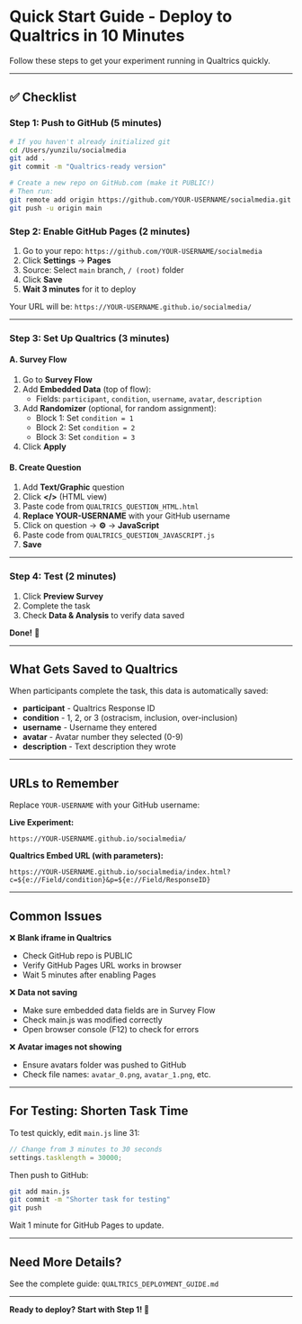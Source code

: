 # Quick Start Guide - Deploy to Qualtrics in 10 Minutes

Follow these steps to get your experiment running in Qualtrics quickly.

---

## ✅ Checklist

### Step 1: Push to GitHub (5 minutes)

```bash
# If you haven't already initialized git
cd /Users/yunzilu/socialmedia
git add .
git commit -m "Qualtrics-ready version"

# Create a new repo on GitHub.com (make it PUBLIC!)
# Then run:
git remote add origin https://github.com/YOUR-USERNAME/socialmedia.git
git push -u origin main
```

### Step 2: Enable GitHub Pages (2 minutes)

1. Go to your repo: `https://github.com/YOUR-USERNAME/socialmedia`
2. Click **Settings** → **Pages**
3. Source: Select `main` branch, `/ (root)` folder
4. Click **Save**
5. **Wait 3 minutes** for it to deploy

Your URL will be: `https://YOUR-USERNAME.github.io/socialmedia/`

---

### Step 3: Set Up Qualtrics (3 minutes)

#### A. Survey Flow
1. Go to **Survey Flow**
2. Add **Embedded Data** (top of flow):
   - Fields: `participant`, `condition`, `username`, `avatar`, `description`
3. Add **Randomizer** (optional, for random assignment):
   - Block 1: Set `condition = 1`
   - Block 2: Set `condition = 2`
   - Block 3: Set `condition = 3`
4. Click **Apply**

#### B. Create Question
1. Add **Text/Graphic** question
2. Click **</>** (HTML view)
3. Paste code from `QUALTRICS_QUESTION_HTML.html`
4. **Replace YOUR-USERNAME** with your GitHub username
5. Click on question → **⚙️** → **JavaScript**
6. Paste code from `QUALTRICS_QUESTION_JAVASCRIPT.js`
7. **Save**

---

### Step 4: Test (2 minutes)

1. Click **Preview Survey**
2. Complete the task
3. Check **Data & Analysis** to verify data saved

**Done!** 🎉

---

## What Gets Saved to Qualtrics

When participants complete the task, this data is automatically saved:

- **participant** - Qualtrics Response ID
- **condition** - 1, 2, or 3 (ostracism, inclusion, over-inclusion)
- **username** - Username they entered
- **avatar** - Avatar number they selected (0-9)
- **description** - Text description they wrote

---

## URLs to Remember

Replace `YOUR-USERNAME` with your GitHub username:

**Live Experiment:**
```
https://YOUR-USERNAME.github.io/socialmedia/
```

**Qualtrics Embed URL (with parameters):**
```
https://YOUR-USERNAME.github.io/socialmedia/index.html?c=${e://Field/condition}&p=${e://Field/ResponseID}
```

---

## Common Issues

❌ **Blank iframe in Qualtrics**
- Check GitHub repo is PUBLIC
- Verify GitHub Pages URL works in browser
- Wait 5 minutes after enabling Pages

❌ **Data not saving**
- Make sure embedded data fields are in Survey Flow
- Check main.js was modified correctly
- Open browser console (F12) to check for errors

❌ **Avatar images not showing**
- Ensure avatars folder was pushed to GitHub
- Check file names: `avatar_0.png`, `avatar_1.png`, etc.

---

## For Testing: Shorten Task Time

To test quickly, edit `main.js` line 31:

```javascript
// Change from 3 minutes to 30 seconds
settings.tasklength = 30000;
```

Then push to GitHub:
```bash
git add main.js
git commit -m "Shorter task for testing"
git push
```

Wait 1 minute for GitHub Pages to update.

---

## Need More Details?

See the complete guide: `QUALTRICS_DEPLOYMENT_GUIDE.md`

---

**Ready to deploy? Start with Step 1! 🚀**
